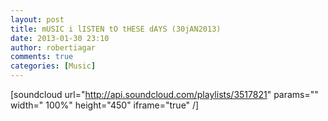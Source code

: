```yaml
---
layout: post
title: mUSIC i lISTEN tO tHESE dAYS (30jAN2013)
date: 2013-01-30 23:10
author: robertiagar
comments: true
categories: [Music]
---
```

[soundcloud url="http://api.soundcloud.com/playlists/3517821" params="" width=" 100%" height="450" iframe="true" /]
